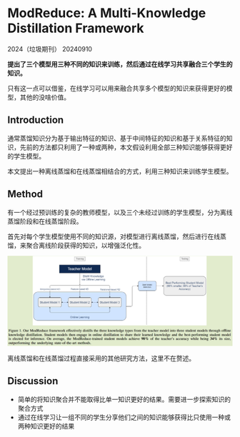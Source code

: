 # ModReduce: A Multi-Knowledge Distillation Framework

2024（垃圾期刊）	20240910

**提出了三个模型用三种不同的知识来训练，然后通过在线学习共享融合三个学生的知识。**

只有这一点可以借鉴，在线学习可以用来融合共享多个模型的知识来获得更好的模型，其他的没啥价值。

## Introduction

通常蒸馏知识分为基于输出特征的知识、基于中间特征的知识和基于关系特征的知识，先前的方法都只利用了一种或两种，本文假设利用全部三种知识能够获得更好的学生模型。

本文提出一种离线蒸馏和在线蒸馏相结合的方式，利用三种知识来训练学生模型。

## Method

有一个经过预训练的复杂的教师模型，以及三个未经过训练的学生模型，分为离线蒸馏阶段和在线蒸馏阶段。

首先对每个学生模型使用不同的知识源，对模型进行离线蒸馏，然后进行在线蒸馏，来聚合离线阶段获得的知识，以增强泛化性。

![image-20240910173450012](imgs/image-20240910173450012.png)

离线蒸馏和在线蒸馏过程直接采用的其他研究方法，这里不在赘述。

## Discussion

- 简单的将知识聚合并不能取得比单一知识更好的结果。需要进一步探索知识的聚合方式
- 通过在线学习让一组不同的学生分享他们之间的知识能够获得比只使用一种或两种知识更好的结果